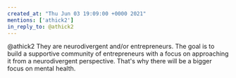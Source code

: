 ```yaml
---
created_at: "Thu Jun 03 19:09:00 +0000 2021"
mentions: ['athick2']
in_reply_to: @athick2
---
```


@athick2 They are neurodivergent and/or entrepreneurs. The goal is to build a supportive community of entrepreneurs with a focus on approaching it from a neurodivergent perspective. That's why there will be a bigger focus on mental health.